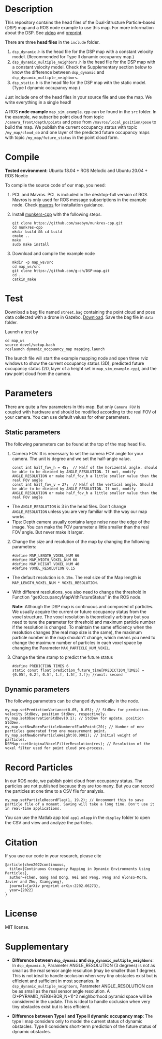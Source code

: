 # Description
This repository contains the head files of the Dual-Structure Particle-based (DSP) map
and a ROS node example to use this map. For more information about the DSP. See [video](https://www.youtube.com/watch?v=seF_Oy4YbXo&t=5s) and [preprint](https://arxiv.org/abs/2202.06273).

There are three __head files__ in the `include` folder.
1. ``dsp_dynamic.h`` is the head file for the DSP map with a constant velocity model. (Recommended for Type II dynamic occupancy map.)
2. ``dsp_dynamic_multiple_neighbors.h`` is the head file for the DSP map with a constant velocity model. Check the Supplementary section below to know the difference between `dsp_dynamic` and `dsp_dynamic_multiple_neighbors`.
3. ``dsp_static.h`` is the head file for the DSP map with the static model. (Type I dynamic occupancy map.)

Just include one of the head files in your source file and use the map. We write everything in a single head!

A ROS __node example__ `map_sim_example.cpp` can be found in the `src` folder. In the example, we subscribe point cloud from topic `/camera_front/depth/points` and pose from `/mavros/local_position/pose` to build the map. We publish the current occupancy status with topic `/my_map/cloud_ob` and one layer of the predicted future occupancy maps with topic `/my_map/future_status` in the point cloud form.


# Compile
__Tested environment__: Ubuntu 18.04 + ROS Melodic and Ubuntu 20.04 + ROS Noetic

To compile the source code of our map, you need:
1. PCL and Mavros. PCL is included in the desktop-full version of ROS.
   Mavros is only used for ROS message subscriptions in the example node. Check [mavros](https://github.com/mavlink/mavros) for installation guidance.

2. Install [munkers-cpp](https://github.com/saebyn/munkres-cpp) with the following steps.
    ```
    git clone https://github.com/saebyn/munkres-cpp.git
    cd munkres-cpp
    mkdir build && cd build
    cmake ..
    make
    sudo make install
    ```

3. Download and compile the example node
    ```
    mkdir -p map_ws/src
    cd map_ws/src
    git clone https://github.com/g-ch/DSP-map.git
    cd ..
    catkin_make
    ```

# Test
Download a bag file named `street.bag` containing the point cloud and pose data collected with a drone in Gazebo. [Download](https://drive.google.com/file/d/1go4ALTe8CqaBY2wjZJzkUCmdlBI7yAAU/view?usp=sharing).
Save the bag file in `data` folder.

Launch a test by
```
cd map_ws
source devel/setup.bash
roslaunch dynamic_occpuancy_map mapping.launch
```

The launch file will start the example mapping node and open three rviz windows to show the current occupancy status (3D), predicted future occupancy status (2D, layer of a height set in `map_sim_example.cpp`), and the raw point cloud from the camera.

# Parameters
There are quite a few parameters in this map. But only `Camera FOV` is coupled with hardware and should be modified according to the real FOV of your camera.
You can use default values for other parameters.

## Static parameters
The following parameters can be found at the top of the map head file.
1. Camera FOV. It is necessary to set the camera FOV angle for your camera. The unit is degree and we set the half-angle value.
    ```
    const int half_fov_h = 45;  // Half of the horizental angle. should be able to be divided by ANGLE_RESOLUTION. If not, modify ANGLE_RESOLUTION or make half_fov_h a little smaller value than the real FOV angle
    const int half_fov_v = 27;  // Half of the vertical angle. Should be able to be divided by ANGLE_RESOLUTION. If not, modify ANGLE_RESOLUTION or make half_fov_h a little smaller value than the real FOV angle
    ```
* The ``ANGLE_RESOLUTION`` is 3 in the head files. Don't change ``ANGLE_RESOLUTION`` unless you are very familiar with the way our map works.
* Tips: Depth camera usually contains large noise near the edge of the image. You can make the FOV parameter a little smaller than the real FOV angle. But never make it larger.

2. Change the size and resolution of the map by changing the following parameters:
    ```
    #define MAP_LENGTH_VOXEL_NUM 66
    #define MAP_WIDTH_VOXEL_NUM 66
    #define MAP_HEIGHT_VOXEL_NUM 40
    #define VOXEL_RESOLUTION 0.15
    ```
* The default resolution is `0.15m`. The real size of the Map length is `MAP_LENGTH_VOXEL_NUM * VOXEL_RESOLUTION`.
* With different resolutions, you also need to change the threshold in Function "getOccupancyMapWithFutureStatus" in the ROS node.

  __Note:__ Although the DSP map is continuous and composed of particles. We usually acquire the current or future occupancy status from the voxel structure. The voxel resolution is theoretically arbitrary but you need to tune the parameter for threshold and maximum particle number if the resolution is changed.
  To maintain the same efficiency when the resolution changes (the real map size is the same), the maximum particle number in the map shouldn't change, which means you need to change the maximum number of particles in each voxel space by changing the Parameter `MAX_PARTICLE_NUM_VOXEL`.


3. Change the time stamp to predict the future status
    ```
    #define PREDICTION_TIMES 6
    static const float prediction_future_time[PREDICTION_TIMES] = {0.05f, 0.2f, 0.5f, 1.f, 1.5f, 2.f}; //unit: second
    ```

## Dynamic parameters
The following parameters can be changed dynamically in the node.
```
my_map.setPredictionVariance(0.05, 0.05); // StdDev for prediction. velocity StdDev, position StdDev, respectively.
my_map.setObservationStdDev(0.1); // StdDev for update. position StdDev.
my_map.setNewBornParticleNumberofEachPoint(20); // Number of new particles generated from one measurement point.
my_map.setNewBornParticleWeight(0.0001); // Initial weight of particles.
DSPMap::setOriginalVoxelFilterResolution(res); // Resolution of the voxel filter used for point cloud pre-process.
```

# Record Particles
In our ROS node, we publish point cloud from occupancy status. The particles are not published because they are too many.
But you can record the particles at one time to a CSV file for analysis.

```
my_map.setParticleRecordFlag(1, 19.2); // Uncomment this to save particle file of a moment. Saving will take a long time. Don't use it in real-time applications.
```

You can use the Matlab app tool ``app1.mlapp`` in the `display` folder to open the CSV and view and analyze the particles.

# Citation
If you use our code in your research, please cite
```
@article{chen2022continuous,
  title={Continuous Occupancy Mapping in Dynamic Environments Using Particles},
  author={Chen, Gang and Dong, Wei and Peng, Peng and Alonso-Mora, Javier and Zhu, Xiangyang},
  journal={arXiv preprint arXiv:2202.06273},
  year={2022}
}
```

# License
MIT license.

# Supplementary
* __Difference between `dsp_dynamic` and `dsp_dynamic_multiple_neighbors`__:
  In `dsp_dynamic.h`, Parameter ANGLE_RESOLUTION (3 degrees) is not as small as the real sensor angle resolution (may be smaller than 1 degree). This is not ideal to handle occlusion when very tiny obstacles exist but is efficient and sufficient in most scenarios.
  In `dsp_dynamic_multiple_neighbors`, Parameter ANGLE_RESOLUTION can be as small as the real sensor angle resolution. A (2*PYRAMID_NEIGHBOR_N+1)^2 neighborhood pyramid space will be considered in the update. This is ideal to handle occlusion when very tiny obstacles exist but is less efficient.

* __Difference between Type I and Type II dynamic occupancy map__: The type I map considers only to model the current status of dynamic obstacles. Type II considers short-term prediction of the future status of dynamic obstacles.



